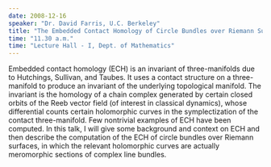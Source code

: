 ```yaml
---
date: 2008-12-16
speaker: "Dr. David Farris, U.C. Berkeley"
title: "The Embedded Contact Homology of Circle Bundles over Riemann Surfaces"
time: "11.30 a.m." 
time: "Lecture Hall - I, Dept. of Mathematics"
---
```

Embedded contact homology (ECH) is an invariant of
three-manifolds due to Hutchings, Sullivan, and Taubes.  It uses a contact
structure on a three-manifold to produce an invariant of the underlying
topological manifold.  The invariant is the homology of a chain complex
generated by certain closed orbits of the Reeb vector field (of interest
in classical dynamics), whose differential counts certain holomorphic
curves in the symplectization of the contact
three-manifold.  Few nontrivial examples of ECH have been computed. In
this talk, I will give some background and context on ECH and then
describe the computation of the ECH of circle bundles over Riemann
surfaces, in which the relevant holomorphic curves are actually
meromorphic sections of complex line bundles.
